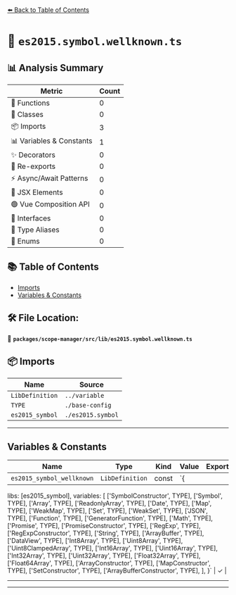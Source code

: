 [⬅️ Back to Table of Contents](../../../../index.md)

# 📄 `es2015.symbol.wellknown.ts`

## 📊 Analysis Summary

| Metric | Count |
|--------|-------|
| 🔧 Functions | 0 |
| 🧱 Classes | 0 |
| 📦 Imports | 3 |
| 📊 Variables & Constants | 1 |
| ✨ Decorators | 0 |
| 🔄 Re-exports | 0 |
| ⚡ Async/Await Patterns | 0 |
| 💠 JSX Elements | 0 |
| 🟢 Vue Composition API | 0 |
| 📐 Interfaces | 0 |
| 📑 Type Aliases | 0 |
| 🎯 Enums | 0 |

## 📚 Table of Contents

- [Imports](#imports)
- [Variables & Constants](#variables-constants)

## 🛠️ File Location:
📂 **`packages/scope-manager/src/lib/es2015.symbol.wellknown.ts`**

## 📦 Imports

| Name | Source |
|------|--------|
| `LibDefinition` | `../variable` |
| `TYPE` | `./base-config` |
| `es2015_symbol` | `./es2015.symbol` |


---

## Variables & Constants

| Name | Type | Kind | Value | Exported |
|------|------|------|-------|----------|
| `es2015_symbol_wellknown` | `LibDefinition` | const | `{
  libs: [es2015_symbol],
  variables: [
    ['SymbolConstructor', TYPE],
    ['Symbol', TYPE],
    ['Array', TYPE],
    ['ReadonlyArray', TYPE],
    ['Date', TYPE],
    ['Map', TYPE],
    ['WeakMap', TYPE],
    ['Set', TYPE],
    ['WeakSet', TYPE],
    ['JSON', TYPE],
    ['Function', TYPE],
    ['GeneratorFunction', TYPE],
    ['Math', TYPE],
    ['Promise', TYPE],
    ['PromiseConstructor', TYPE],
    ['RegExp', TYPE],
    ['RegExpConstructor', TYPE],
    ['String', TYPE],
    ['ArrayBuffer', TYPE],
    ['DataView', TYPE],
    ['Int8Array', TYPE],
    ['Uint8Array', TYPE],
    ['Uint8ClampedArray', TYPE],
    ['Int16Array', TYPE],
    ['Uint16Array', TYPE],
    ['Int32Array', TYPE],
    ['Uint32Array', TYPE],
    ['Float32Array', TYPE],
    ['Float64Array', TYPE],
    ['ArrayConstructor', TYPE],
    ['MapConstructor', TYPE],
    ['SetConstructor', TYPE],
    ['ArrayBufferConstructor', TYPE],
  ],
}` | ✓ |


---


---